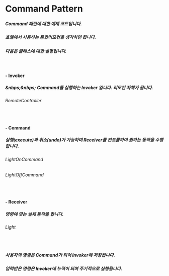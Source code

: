 # Command Pattern
##### Command 패턴에 대한 예제 코드입니다.
##### 호텔에서 사용하는 통합리모컨을 생각하면 됩니다.
##### 다음은 클래스에 대한 설명입니다.

<br>

#### - Invoker
##### &nbps;&nbps; Command를 실행하는 Invoker 입니다. 리모컨 자체가 됩니다.
###### RemoteController

<br>

#### - Command
##### 실행(execute)과 취소(undo)가 가능하며 Receiver를 컨트롤하여 원하는 동작을 수행합니다.
###### LightOnCommand
###### LightOffCommand

<br>

#### - Receiver
##### 명령에 맞는 실제 동작을 합니다.
###### Light

<br>

##### 사용자의 명령은 Command가 되어 Invoker에 저장됩니다.
##### 입력받은 명령은 Invoker에 누적이 되며 주기적으로 실행됩니다.
